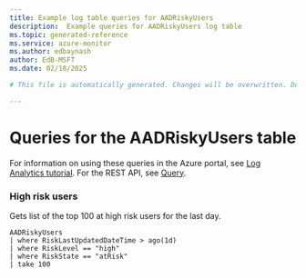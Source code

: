 ```yaml
---
title: Example log table queries for AADRiskyUsers
description:  Example queries for AADRiskyUsers log table
ms.topic: generated-reference
ms.service: azure-monitor
ms.author: edbaynash
author: EdB-MSFT
ms.date: 02/18/2025

# This file is automatically generated. Changes will be overwritten. Do not change this file directly. 

---
```


# Queries for the AADRiskyUsers table

For information on using these queries in the Azure portal, see [Log Analytics tutorial](/azure/azure-monitor/logs/log-analytics-tutorial). For the REST API, see [Query](/rest/api/loganalytics/query).


### High risk users  


Gets list of the top 100 at high risk users for the last day.  

```query
AADRiskyUsers
| where RiskLastUpdatedDateTime > ago(1d)
| where RiskLevel == "high"
| where RiskState == "atRisk"
| take 100
```

